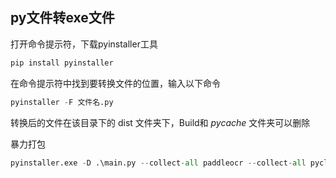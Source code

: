 ## py文件转exe文件



打开命令提示符，下载pyinstaller工具

```python
pip install pyinstaller
```

在命令提示符中找到要转换文件的位置，输入以下命令

```python
pyinstaller -F 文件名.py
```

转换后的文件在该目录下的 dist 文件夹下，Build和  _pycache_ 文件夹可以删除

暴力打包

```python
pyinstaller.exe -D .\main.py --collect-all paddleocr --collect-all pyclipper --collect-all imghdr --collect-all skimage --collect-all imgaug --collect-all scipy.io --collect-all lmdb -i ./resources/程序图标2.png
```